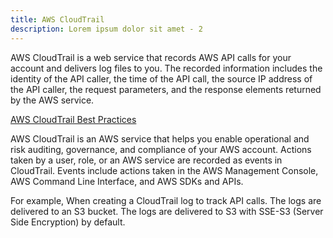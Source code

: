 ```yaml
---
title: AWS CloudTrail
description: Lorem ipsum dolor sit amet - 2
---
```


AWS CloudTrail is a web service that records AWS API calls for your account and delivers log files to you. The recorded information includes the identity of the API caller, the time of the API call, the source IP address of the API caller, the request parameters, and the response elements returned by the AWS service.


[AWS CloudTrail Best Practices](https://aws.amazon.com/blogs/mt/aws-cloudtrail-best-practices/)

AWS CloudTrail is an AWS service that helps you enable operational and risk auditing, governance, and compliance of your AWS account. Actions taken by a user, role, or an AWS service are recorded as events in CloudTrail. Events include actions taken in the AWS Management Console, AWS Command Line Interface, and AWS SDKs and APIs.

For example, When creating a CloudTrail log to track API calls. The logs are delivered to an S3 bucket. The logs are delivered to S3 with SSE-S3 (Server Side Encryption) by default. 